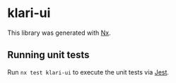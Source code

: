 # klari-ui

This library was generated with [Nx](https://nx.dev).

## Running unit tests

Run `nx test klari-ui` to execute the unit tests via [Jest](https://jestjs.io).

